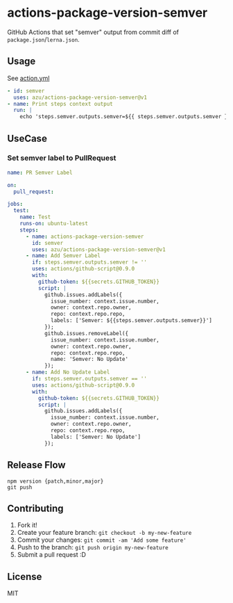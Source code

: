 # actions-package-version-semver

GitHub Actions that set "semver" output from commit diff of `package.json`/`lerna.json`.

## Usage

See [action.yml](action.yml)

```yaml
- id: semver
  uses: azu/actions-package-version-semver@v1
- name: Print steps context output
  run: |
    echo 'steps.semver.outputs.semver=${{ steps.semver.outputs.semver }}'
```

## UseCase

### Set semver label to PullRequest

```yaml
name: PR Semver Label

on:
  pull_request:

jobs:
  test:
    name: Test
    runs-on: ubuntu-latest
    steps:
      - name: actions-package-version-semver
        id: semver
        uses: azu/actions-package-version-semver@v1
      - name: Add Semver Label
        if: steps.semver.outputs.semver != ''
        uses: actions/github-script@0.9.0
        with:
          github-token: ${{secrets.GITHUB_TOKEN}}
          script: |
            github.issues.addLabels({
              issue_number: context.issue.number,
              owner: context.repo.owner,
              repo: context.repo.repo,
              labels: ['Semver: ${{steps.semver.outputs.semver}}']
            });
            github.issues.removeLabel({
              issue_number: context.issue.number,
              owner: context.repo.owner,
              repo: context.repo.repo,
              name: 'Semver: No Update'
            });
      - name: Add No Update Label
        if: steps.semver.outputs.semver == ''
        uses: actions/github-script@0.9.0
        with:
          github-token: ${{secrets.GITHUB_TOKEN}}
          script: |
            github.issues.addLabels({
              issue_number: context.issue.number,
              owner: context.repo.owner,
              repo: context.repo.repo,
              labels: ['Semver: No Update']
            });

```

## Release Flow

```
npm version {patch,minor,major}
git push
```

## Contributing

1. Fork it!
2. Create your feature branch: `git checkout -b my-new-feature`
3. Commit your changes: `git commit -am 'Add some feature'`
4. Push to the branch: `git push origin my-new-feature`
5. Submit a pull request :D

## License

MIT
